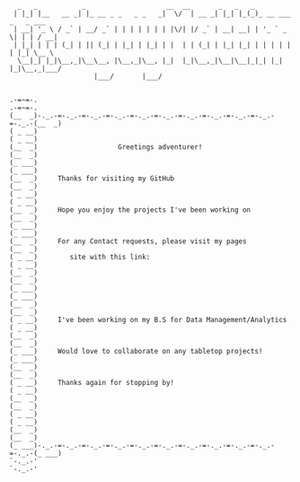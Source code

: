       _   _           _                    __  __       _   _   _                     
     | |_| |__   __ _| |_ __ _ _   _ _   _|  \/  | __ _| |_| |_(_)_ __ ___  _   _ ___ 
     | __| '_ \ / _` | __/ _` | | | | | | | |\/| |/ _` | __| __| | '_ ` _ \| | | / __|
     | |_| | | | (_| | || (_| | |_| | |_| | |  | | (_| | |_| |_| | | | | | | |_| \__ \
      \__|_| |_|\__,_|\__\__, |\__,_|\__, |_|  |_|\__,_|\__|\__|_|_| |_| |_|\__,_|___/
                         |___/       |___/                                            


    .-=~=-.                                                                 .-=~=-.  
    (__  _)-._.-=-._.-=-._.-=-._.-=-._.-=-._.-=-._.-=-._.-=-._.-=-._.-=-._.-(__  _)  
    ( _ __)                                                                 ( _ __)  
    (__  _)                    Greetings adventurer!                        (__  _)  
    (_ ___)                                                                 (_ ___)  
    (__  _)     Thanks for visiting my GitHub                               (__  _)  
    ( _ __)                                                                 ( _ __)  
    (__  _)     Hope you enjoy the projects I've been working on            (__  _)  
    (_ ___)                                                                 (_ ___)  
    (__  _)     For any Contact requests, please visit my pages             (__  _)  
    ( _ __)        site with this link:                                     ( _ __)  
    (__  _)                                                                 (__  _)  
    (_ ___)                                                                 (_ ___)  
    (__  _)                                                                 (__  _)  
    ( _ __)     I've been working on my B.S for Data Management/Analytics   ( _ __)  
    (__  _)                                                                 (__  _)  
    (_ ___)     Would love to collaborate on any tabletop projects!         (_ ___)  
    (__  _)                                                                 (__  _)  
    ( _ __)     Thanks again for stopping by!                               ( _ __)  
    (__  _)                                                                 (__  _)  
    ( _ __)                                                                 ( _ __)  
    (__  _)                                                                 (__  _)  
    (_ ___)-._.-=-._.-=-._.-=-._.-=-._.-=-._.-=-._.-=-._.-=-._.-=-._.-=-._.-(_ ___)  
    `-._.-'                                                                 `-._.-'  
